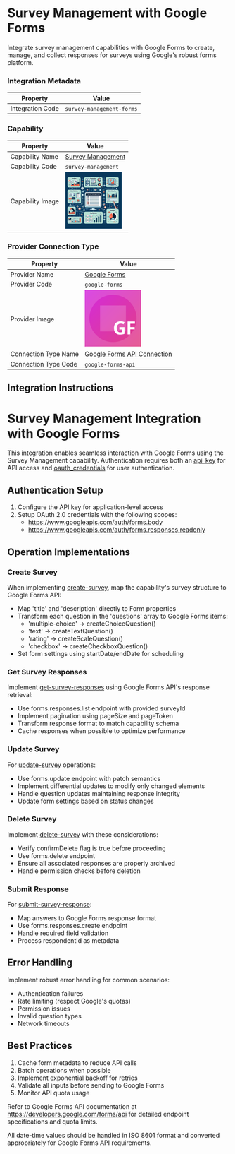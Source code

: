 # Survey Management with Google Forms
Integrate survey management capabilities with Google Forms to create, manage, and collect responses for surveys using Google's robust forms platform.

### Integration Metadata
| Property | Value |
|----------|------|
| Integration Code | `survey-management-forms` |

### Capability
| Property | Value |
|----------|------|
| Capability Name | [Survey Management](../../capability/survey-management) |
| Capability Code | `survey-management` |
| Capability Image | ![Survey Management Capability Square Image](../../capability/survey-management/images/survey-management_square.png) |

### Provider Connection Type
| Property | Value |
|----------|------|
| Provider Name | [Google Forms](../../provider/google-forms) |
| Provider Code | `google-forms` |
| Provider Image | ![Google Forms Provider Square Image](../../provider/google-forms/images/google-forms_square.png) |
| Connection Type Name | [Google Forms API Connection](../../provider/google-forms#google-forms-api) |
| Connection Type Code | `google-forms-api` |

## Integration Instructions
# Survey Management Integration with Google Forms

This integration enables seamless interaction with Google Forms using the Survey Management capability. Authentication requires both an [api_key](../../provider/google-forms#google-forms-api_api_key) for API access and [oauth_credentials](../../provider/google-forms#google-forms-api_oauth_credentials) for user authentication.

## Authentication Setup
1. Configure the API key for application-level access
2. Setup OAuth 2.0 credentials with the following scopes:
   - https://www.googleapis.com/auth/forms.body
   - https://www.googleapis.com/auth/forms.responses.readonly

## Operation Implementations

### Create Survey
When implementing [create-survey](../../capability/survey-management#create-survey), map the capability's survey structure to Google Forms API:
- Map 'title' and 'description' directly to Form properties
- Transform each question in the 'questions' array to Google Forms items:
  - 'multiple-choice' → createChoiceQuestion()
  - 'text' → createTextQuestion()
  - 'rating' → createScaleQuestion()
  - 'checkbox' → createCheckboxQuestion()
- Set form settings using startDate/endDate for scheduling

### Get Survey Responses
Implement [get-survey-responses](../../capability/survey-management#get-survey-responses) using Google Forms API's response retrieval:
- Use forms.responses.list endpoint with provided surveyId
- Implement pagination using pageSize and pageToken
- Transform response format to match capability schema
- Cache responses when possible to optimize performance

### Update Survey
For [update-survey](../../capability/survey-management#update-survey) operations:
- Use forms.update endpoint with patch semantics
- Implement differential updates to modify only changed elements
- Handle question updates maintaining response integrity
- Update form settings based on status changes

### Delete Survey
Implement [delete-survey](../../capability/survey-management#delete-survey) with these considerations:
- Verify confirmDelete flag is true before proceeding
- Use forms.delete endpoint
- Ensure all associated responses are properly archived
- Handle permission checks before deletion

### Submit Response
For [submit-survey-response](../../capability/survey-management#submit-survey-response):
- Map answers to Google Forms response format
- Use forms.responses.create endpoint
- Handle required field validation
- Process respondentId as metadata

## Error Handling
Implement robust error handling for common scenarios:
- Authentication failures
- Rate limiting (respect Google's quotas)
- Permission issues
- Invalid question types
- Network timeouts

## Best Practices
1. Cache form metadata to reduce API calls
2. Batch operations when possible
3. Implement exponential backoff for retries
4. Validate all inputs before sending to Google Forms
5. Monitor API quota usage

Refer to Google Forms API documentation at https://developers.google.com/forms/api for detailed endpoint specifications and quota limits.

All date-time values should be handled in ISO 8601 format and converted appropriately for Google Forms API requirements.